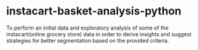 # instacart-basket-analysis-python
To perform an initial data and exploratory analysis of some of the instacart(online grocery store) data in order to derive insights and suggest strategies for better segmentation based on the provided criteria.
